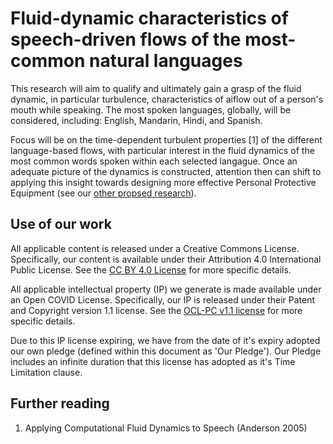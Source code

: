# Fluid-dynamic characteristics of speech-driven flows of the most-common natural languages
This research will aim to qualify and ultimately gain a grasp of the fluid dynamic, in particular turbulence, characteristics of aiflow out of a person's mouth while speaking. The most spoken languages, globally, will be considered, including: English, Mandarin, Hindi, and Spanish. 

Focus will be on the time-dependent turbulent properties [1] of the different language-based flows, with particular interest in the fluid dynamics of the most common words spoken within each selected langague. Once an adequate picture of the dynamics is constructed, attention then can shift to applying this insight towards designing more effective Personal Protective Equipment (see our [other propsed research](https://github.com/TessellateDataScience/faceShieldOptimisations)).

## Use of our work
All applicable content is released under a Creative Commons License. Specifically, our content is available under their Attribution 4.0 International Public License. See the [CC BY 4.0 License](https://creativecommons.org/licenses/by/4.0/) for more specific details.

All applicable intellectual property (IP) we generate is made available under an Open COVID License. Specifically, our IP is released under their Patent and Copyright version 1.1 license. See the [OCL-PC v1.1 license](https://opencovidpledge.org/v1-1-ocl-pc/) for more specific details.

Due to this IP license expiring, we have from the date of it's expiry adopted our own pledge (defined within this document as 'Our Pledge'). Our Pledge includes an infinite duration that this license has adopted as it's Time Limitation clause. 

## Further reading
1. Applying Computational Fluid Dynamics to Speech (Anderson 2005)
